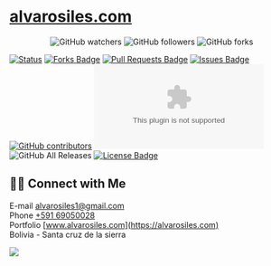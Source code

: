 # [alvarosiles.com](https://alvarosiles.com)

<p align="center">
<img alt="GitHub watchers" src="https://img.shields.io/github/watchers/alvarosiles11/alvarosiles.com?style=social"> <img alt="GitHub followers" src="https://img.shields.io/github/followers/alvarosiles11?style=social"> <img alt="GitHub forks" src="https://img.shields.io/github/forks/alvarosiles11/alvarosiles.com?style=social">
</p>

[![Status](https://img.shields.io/badge/status-active-success.svg)]() <a href="https://github.com/alvarosiles11/alvarosiles.com/network/members"><img src="https://img.shields.io/github/forks/alvarosiles11/alvarosiles.com" alt="Forks Badge"/></a> <a href="https://github.com/alvarosiles11/alvarosiles.com/pulls"><img src="https://img.shields.io/github/issues-pr/alvarosiles11/alvarosiles.com" alt="Pull Requests Badge"/></a> <a href="https://github.com/alvarosiles11/alvarosiles.com/issues"><img src="https://img.shields.io/github/issues/alvarosiles11/alvarosiles.com" alt="Issues Badge"/></a> <a href="https://github.com/alvarosiles11/alvarosiles.com/graphs/contributors"><img alt="GitHub contributors" src="https://img.shields.io/github/contributors/alvarosiles11/alvarosiles.com?color=2b9348"></a> ![GitHub last commit](https://img.shields.io/github/last-commit/alvarosiles11/alvarosiles.com) ![GitHub All Releases](https://img.shields.io/github/downloads/alvarosiles11/alvarosiles.com/total) <a href="https://github.com/alvarosiles11/alvarosiles.com/blob/LICENSE"><img src="https://img.shields.io/github/license/alvarosiles11/alvarosiles.com?color=2b9348" alt="License Badge"/></a>

## 🤝🏻 Connect with Me

E-mail alvarosiles1@gmail.com \
Phone [+591 69050028](https://api.whatsapp.com/send?phone=59169050028&text=Hola,%20Alvaro%20vi%20repositorio%20GitHub%20y%20quiero%20preguntarle…) \
Portfolio [www.alvarosiles.com](https://alvarosiles.com) \
Bolivia - Santa cruz de la sierra

![](https://komarev.com/ghpvc/?username=alvarosiles11&label=PROFILE+VIEWS)



